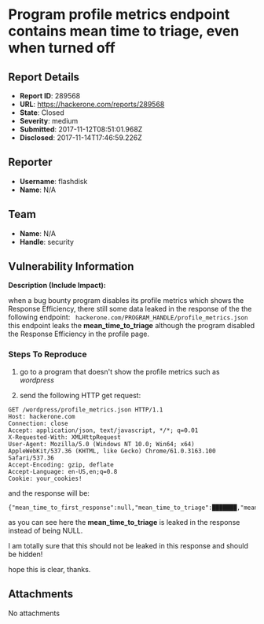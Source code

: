 # Program profile metrics endpoint contains mean time to triage, even when turned off

## Report Details
- **Report ID**: 289568
- **URL**: https://hackerone.com/reports/289568
- **State**: Closed
- **Severity**: medium
- **Submitted**: 2017-11-12T08:51:01.968Z
- **Disclosed**: 2017-11-14T17:46:59.226Z

## Reporter
- **Username**: flashdisk
- **Name**: N/A

## Team
- **Name**: N/A
- **Handle**: security

## Vulnerability Information

**Description (Include Impact):**

when a bug bounty program disables its profile metrics which shows the Response Efficiency, there still 
some data leaked in the response of the the following endpoint:
`` hackerone.com/PROGRAM_HANDLE/profile_metrics.json`` 
this endpoint leaks the **mean_time_to_triage** although the program disabled the Response Efficiency in the profile page.

### Steps To Reproduce

1. go to a program that doesn't show the profile metrics such as *wordpress*

2. send the following HTTP get request: 
```
GET /wordpress/profile_metrics.json HTTP/1.1
Host: hackerone.com
Connection: close
Accept: application/json, text/javascript, */*; q=0.01
X-Requested-With: XMLHttpRequest
User-Agent: Mozilla/5.0 (Windows NT 10.0; Win64; x64) AppleWebKit/537.36 (KHTML, like Gecko) Chrome/61.0.3163.100 Safari/537.36
Accept-Encoding: gzip, deflate
Accept-Language: en-US,en;q=0.8
Cookie: your_cookies!
```
and the response will be:
```
{"mean_time_to_first_response":null,"mean_time_to_triage":███████,"mean_time_to_resolution":null,"mean_time_to_bounty":null,"total_bounties_paid_prefix":"\u003e","total_bounties_paid":null,"average_bounty_lower_range":null,"average_bounty_upper_range":null,"top_bounty_lower_range":null,"top_bounty_upper_range":null}
```

as you can see here the **mean_time_to_triage** is leaked in the response instead of being NULL.

I am totally sure that this should not be leaked in this response and should be hidden!

hope this is clear, thanks.

## Attachments
No attachments
